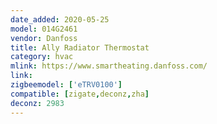 ```yaml
---
date_added: 2020-05-25
model: 014G2461
vendor: Danfoss
title: Ally Radiator Thermostat
category: hvac
mlink: https://www.smartheating.danfoss.com/
link: 
zigbeemodel: ['eTRV0100']
compatible: [zigate,deconz,zha]
deconz: 2983
---
```




